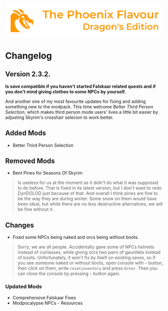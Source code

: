 ![image](images/Banner.webp)

# Changelog

## Version 2.3.2.

**Is save compatible if you haven't started Falskaar related quests and if you don't mind giving clothes to some NPCs by yourself.**

And another one of my most favourite updates for fixing and adding something new to the modpack. This time welcome _Better Third Person Selection_, 
which makes third person mode users' lives a little bit easier by adjusting Skyrim's crosshair selecion to work better. 

## Added Mods

* Better Third Person Selection

## Removed Mods

* Bent Pines for Seasons Of Skyrim
> Is useless for us at the moment as it didn't do what it was supposed to do before. That is fixed in its latest version, 
but I don't want to redo DynDOLOD just because of that. And overall I think pines are fine to be the way they are during winter.
Some snow on them would have been ideal, but while there are no less destructive alternatives, we will be fine without it.

## Changes

* Fixed some NPCs being naked and orcs being without boots.
> Sorry, we are all people. Accidentally gave some of NPCs helmets instead of cuirlasses, while giving orcs two pairs of gauntlets instead of boots. Unfortunately, it won't fix by itself on existing saves, so if you see someone naked or without boots, open console with `~` button, then click on them, write `resetinventory` and press `Enter`. Then you can close the console by pressing `~` button again.

### Updated Mods

* Comprehensive Falskaar Fixes
* Modpocalypse NPCs - Resources
